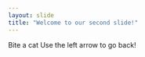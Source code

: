 ```yaml
---
layout: slide
title: "Welcome to our second slide!"
---
```

Bite a cat
Use the left arrow to go back!
